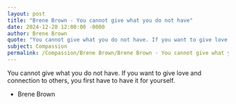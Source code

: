 ```yaml
---
layout: post
title: "Brene Brown - You cannot give what you do not have"
date: 2024-12-28 12:00:00 -0000
author: Brene Brown
quote: "You cannot give what you do not have. If you want to give love and connection to others, you first have to have it for yourself."
subject: Compassion
permalink: /Compassion/Brene Brown/Brene Brown - You cannot give what you do not have
---
```


You cannot give what you do not have. If you want to give love and connection to others, you first have to have it for yourself.

- Brene Brown
